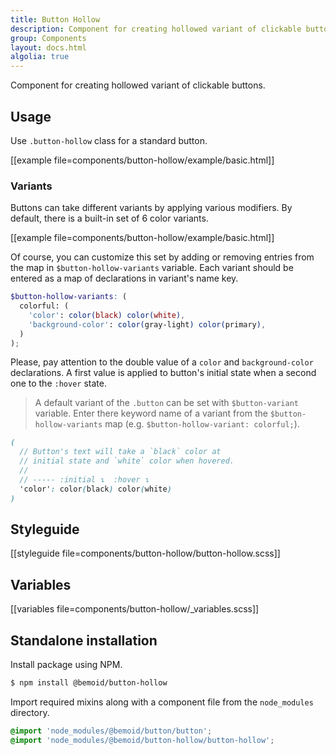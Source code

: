 ```yaml
---
title: Button Hollow
description: Component for creating hollowed variant of clickable buttons
group: Components
layout: docs.html
algolia: true
---
```


Component for creating hollowed variant of clickable buttons.

## Usage

Use `.button-hollow` class for a standard button.

[[example file=components/button-hollow/example/basic.html]]

### Variants

Buttons can take different variants by applying various modifiers. By default, there is a built-in set of 6 color variants.

[[example file=components/button-hollow/example/basic.html]]

Of course, you can customize this set by adding or removing entries from the map in `$button-hollow-variants` variable. Each variant should be entered as a map of declarations in variant's name key.

```scss
$button-hollow-variants: (
  colorful: (
    'color': color(black) color(white),
    'background-color': color(gray-light) color(primary),
  )
);
```

Please, pay attention to the double value of a `color` and `background-color` declarations. A first value is applied to button's initial state when a second one to the `:hover` state.

> A default variant of the `.button` can be set with `$button-variant` variable. Enter there keyword name of a variant from the `$button-hollow-variants` map (e.g. `$button-hollow-variant: colorful;`).

```scss
(
  // Button's text will take a `black` color at
  // initial state and `white` color when hovered.
  //
  // ----- :initial ↴  :hover ↴
  'color': color(black) color(white)
)
```

## Styleguide

[[styleguide file=components/button-hollow/button-hollow.scss]]

## Variables

[[variables file=components/button-hollow/_variables.scss]]

## Standalone installation

Install package using NPM.

```bash
$ npm install @bemoid/button-hollow
```

Import required mixins along with a component file from the `node_modules` directory.

```scss
@import 'node_modules/@bemoid/button/button';
@import 'node_modules/@bemoid/button-hollow/button-hollow';
```

